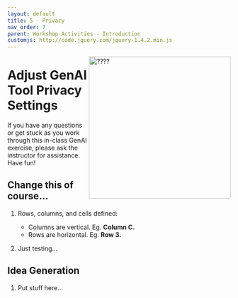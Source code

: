 ```yaml
---
layout: default
title: 5 - Privacy
nav_order: 7
parent: Workshop Activities - Introduction
customjs: http://code.jquery.com/jquery-1.4.2.min.js
---
```

<img src="images/CHANGE_ME.png" style="float:right;width:320px;height:320px;" alt="????"> 

# Adjust GenAI Tool Privacy Settings

If you have any questions or get stuck as you work through this in-class GenAI exercise, please ask the instructor for assistance.  Have fun!

## Change this of course...

1. Rows, columns, and cells defined:   
   - Columns are vertical. Eg. **Column C.**
   - Rows are horizontal. Eg. **Row 3.**

2. Just testing...

## Idea Generation

1. Put stuff here...
